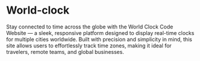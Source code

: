 # World-clock
Stay connected to time across the globe with the World Clock Code Website — a sleek, responsive platform designed to display real-time clocks for multiple cities worldwide. Built with precision and simplicity in mind, this site allows users to effortlessly track time zones, making it ideal for travelers, remote teams, and global businesses.
